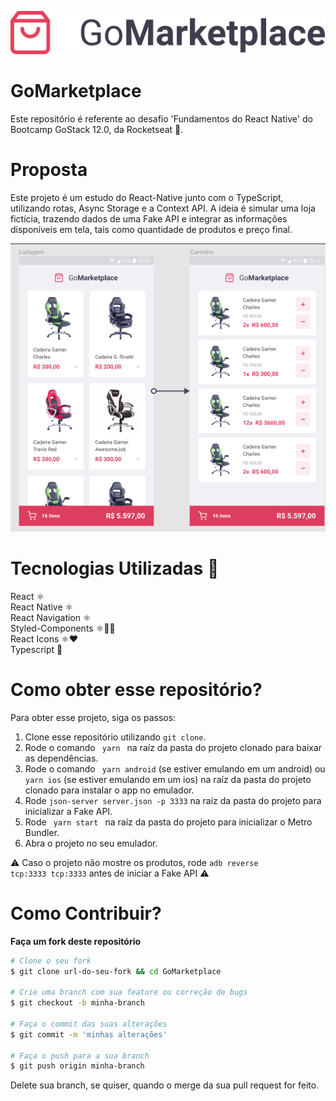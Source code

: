 <p align="center">
  <img src="./src/assets/logo@3x.png" />
</p>

# GoMarketplace
Este repositório é referente ao desafio 'Fundamentos do React Native' do Bootcamp GoStack 12.0, da Rocketseat 🚀.

# Proposta
Este projeto é um estudo do React-Native junto com o TypeScript, utilizando
rotas, Async Storage e a Context API.
A ideia é simular uma loja fictícia, trazendo dados de uma Fake API e integrar as informações disponíveis em tela, tais como quantidade de produtos e preço final.

<p align="center">
  <img src="gomarketplace.png" />
</p>

# Tecnologias Utilizadas 🚀
React ⚛️ <br />
React Native ⚛️ <br />
React Navigation ⚛️ <br />
Styled-Components ⚛️💅🏻 <br />
React Icons ⚛️❤️ <br />
Typescript 🦕

# Como obter esse repositório?
Para obter esse projeto, siga os passos:
1. Clone esse repositório utilizando <code>git clone</code>.
2. Rode o comando <code> yarn </code> na raíz da pasta do projeto clonado para baixar as dependências.
3. Rode o comando <code> yarn android</code> (se estiver emulando em um android) ou <code>yarn ios</code> (se estiver emulando em um ios) na raíz da pasta do projeto clonado para instalar o app no emulador.
4. Rode <code>json-server server.json -p 3333</code> na raíz da pasta do projeto para inicializar a Fake API.
5. Rode <code> yarn start </code> na raíz da pasta do projeto para inicializar o Metro Bundler.
6. Abra o projeto no seu emulador.

⚠️ Caso o projeto não mostre os produtos, rode <code>adb reverse tcp:3333 tcp:3333</code> antes de iniciar a Fake API ⚠️

# Como Contribuir?
**Faça um fork deste repositório**

```bash
# Clone o seu fork
$ git clone url-do-seu-fork && cd GoMarketplace

# Crie uma branch com sua feature ou correção de bugs
$ git checkout -b minha-branch

# Faça o commit das suas alterações
$ git commit -m 'minhas alterações'

# Faça o push para a sua branch
$ git push origin minha-branch
```

Delete sua branch, se quiser, quando o merge da sua pull request for feito. <br />


